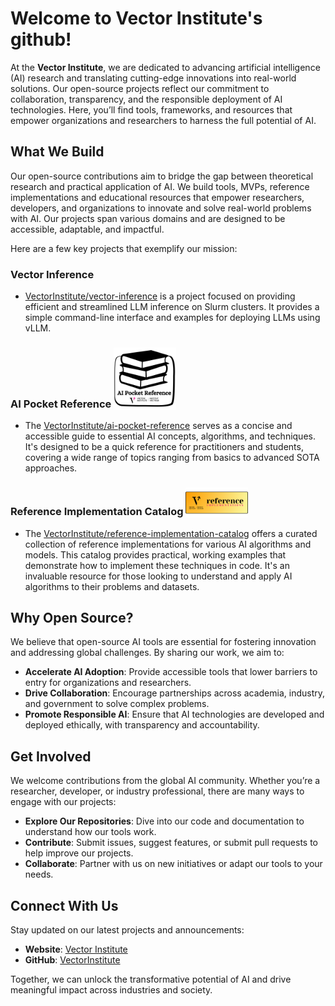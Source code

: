 # Welcome to Vector Institute's github!

At the **Vector Institute**, we are dedicated to advancing artificial intelligence (AI) research and translating cutting-edge innovations into real-world solutions. 
Our open-source projects reflect our commitment to collaboration, transparency, and the responsible deployment of AI technologies. 
Here, you’ll find tools, frameworks, and resources that empower organizations and researchers to harness the full potential of AI.

## What We Build

Our open-source contributions aim to bridge the gap between theoretical research and practical application of AI. 
We build tools, MVPs, reference implementations and educational resources that empower researchers, developers, and organizations to 
innovate and solve real-world problems with AI. Our projects span various domains and are designed to be accessible, adaptable, and impactful.

Here are a few key projects that exemplify our mission:

### Vector Inference
- [VectorInstitute/vector-inference](https://github.com/VectorInstitute/vector-inference) is a project focused on
providing efficient and streamlined LLM inference on Slurm clusters. It provides a simple command-line interface and examples
for deploying LLMs using vLLM.

### AI Pocket Reference <img src="../assets/pocket-references-logo.png" alt="AI Pocket Reference Logo" width="100" style="vertical-align: text-bottom;">

- The [VectorInstitute/ai-pocket-reference](https://github.com/VectorInstitute/ai-pocket-reference) serves as a
concise and accessible guide to essential AI concepts, algorithms, and techniques. It's designed to be a quick reference for practitioners
and students, covering a wide range of topics ranging from basics to advanced SOTA approaches.

### Reference Implementation Catalog <img src="../assets/reference-implementations-logo.png" alt="Reference Implementation Catalog Logo" width="100" style="vertical-align: text-bottom;">

- The [VectorInstitute/reference-implementation-catalog](https://github.com/VectorInstitute/reference-implementation-catalog)
offers a curated collection of reference implementations for various AI algorithms and models. This catalog provides practical, working examples
that demonstrate how to implement these techniques in code. It's an invaluable resource for those looking to understand and apply AI algorithms
to their problems and datasets.

## Why Open Source?

We believe that open-source AI tools are essential for fostering innovation and addressing global challenges. By sharing our work, we aim to:
- **Accelerate AI Adoption**: Provide accessible tools that lower barriers to entry for organizations and researchers.
- **Drive Collaboration**: Encourage partnerships across academia, industry, and government to solve complex problems.
- **Promote Responsible AI**: Ensure that AI technologies are developed and deployed ethically, with transparency and accountability.

## Get Involved

We welcome contributions from the global AI community. Whether you’re a researcher, developer, or industry professional, there are many ways to engage with our projects:
- **Explore Our Repositories**: Dive into our code and documentation to understand how our tools work.
- **Contribute**: Submit issues, suggest features, or submit pull requests to help improve our projects.
- **Collaborate**: Partner with us on new initiatives or adapt our tools to your needs.

## Connect With Us

Stay updated on our latest projects and announcements:
- **Website**: [Vector Institute](https://vectorinstitute.ai)
- **GitHub**: [VectorInstitute](https://github.com/VectorInstitute)

Together, we can unlock the transformative potential of AI and drive meaningful impact across industries and society.

